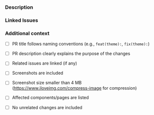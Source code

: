 <!-- DO NOT IGNORE THE TEMPLATE!

Thank you for contributing!

Before submitting the PR, please make sure you do the following:

- Read the [Contributing Guide](https://github.com/HyDE-Project/hyde-gallery/blob/master/CONTRIBUTING.md).
- Check that there isn't already a PR that solves the problem the same way to avoid creating a duplicate.
- Provide a description in this PR that addresses **what** the PR is solving, or reference the issue that it solves (e.g. `fixes #123`).
- Ideally, include relevant tests that fail without this PR but pass with it.

-->

### Description

<!-- Please insert your description here and provide especially info about the "what" this PR is solving -->

### Linked Issues


### Additional context

- [ ] PR title follows naming conventions (e.g., `feat(theme):`, `fix(theme):`)
- [ ] PR description clearly explains the purpose of the changes
- [ ] Related issues are linked (if any)
- [ ] Screenshots are included
- [ ] Screenshot size smaller than 4 MB (https://www.iloveimg.com/compress-image for compression)
- [ ] Affected components/pages are listed
- [ ] No unrelated changes are included


<!-- e.g. is there anything you'd like reviewers to focus on? -->

